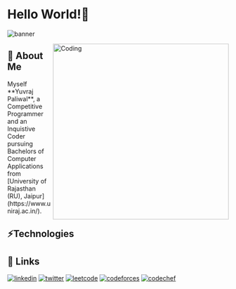 
# Hello World!👋
![banner](https://as1.ftcdn.net/v2/jpg/01/94/01/00/1000_F_194010093_9tC5JNVsiEOlVDs2F5Y6d0paYrdWTdbT.jpg)

<img align="right" alt="Coding" width="400" src="https://media2.giphy.com/media/f7omQNmgiyjj5sffvZ/giphy.gif?cid=ecf05e47c1zxq56dn56scohc4eiez34nc92m0fjz7a518qsh&rid=giphy.gif&ct=s">

## 🚀 About Me

<p> Myself **Yuvraj Paliwal**, a Competitive Programmer and an Inquistive Coder pursuing Bachelors of Computer Applications from [University of Rajasthan (RU), Jaipur](https://www.uniraj.ac.in/). </p>

## ⚡Technologies


## 🔗 Links
[![linkedin](https://img.shields.io/badge/linkedin-0A66C2?style=for-the-badge&logo=linkedin&logoColor=white)](https://www.linkedin.com/in/yuvraj-xyz/)
[![twitter](https://img.shields.io/badge/twitter-1DA1F2?style=for-the-badge&logo=twitter&logoColor=white)](https://twitter.com/yuvraj_xyz)
[![leetcode](https://img.shields.io/badge/-LeetCode-FFA116?style=for-the-badge&logo=LeetCode&logoColor=black)](https://leetcode.com/code_yuvi/)
[![codeforces](https://img.shields.io/badge/dynamic/json?&color=1f8acb&logo=codeforces&label=Codeforces&url=https://competitive-coding-api.herokuapp.com/api/codeforces/code_yuvi&query=%24.rating&prefix=Rating%20&style=for-the-badge&cacheSeconds=86400)](https://codeforces.com/profile/code_yuvi)
[![codechef](https://img.shields.io/badge/dynamic/json?label=CodeChef&query=%24.rating&url=https://competitive-coding-api.herokuapp.com/api/codechef/code_yuvi&prefix=Rating%20&logo=codechef&logoColor=f5f5dc&labelColor=7b5e47&style=for-the-badge&cacheSeconds=86400)](https://www.codechef.com/users/code_yuvi)
